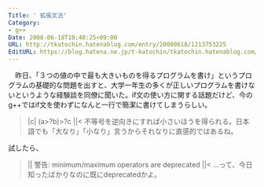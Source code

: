 ```yaml
---
Title: ' 拡張文法'
Category:
- g++
Date: 2008-06-18T10:40:25+09:00
URL: http://tkatochin.hatenablog.com/entry/20080618/1213753225
EditURL: https://blog.hatena.ne.jp/t-katochin/tkatochin.hatenablog.com/atom/entry/6653586347154754689
---
```


　昨日、「３つの値の中で最も大きいものを得るプログラムを書け」というプログラムの基礎的な問題を出すと、大学一年生の多くが正しいプログラムを書けないというような経験談を同僚に聞いた。if文の使い方に関する話題だけど、今のg++ではif文を使わずになんと一行で簡潔に書けてしまうらしい。
>|c|
 (a>?b)>?c
||<
不等号を逆向きにすれば小さいほうを得られる。日本語でも「大なり」「小なり」言うからそれなりに直感的ではあるね。

試したら、
>||
警告: minimum/maximum operators are deprecated
||<
…って、今日知ったばかりなのに既にdeprecatedかよ。

